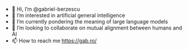 - 👋 Hi, I’m @gabriel-berzescu
- 👀 I’m interested in artificial general intelligence
- 🌱 I’m currently pondering the meaning of large language models
- 💞️ I’m looking to collaborate on mutual alignment between humans and AI
- 📫 How to reach me https://gab.ro/

<!---
gabriel-berzescu/gabriel-berzescu is a ✨ special ✨ repository because its `README.md` (this file) appears on your GitHub profile.
You can click the Preview link to take a look at your changes.
--->
